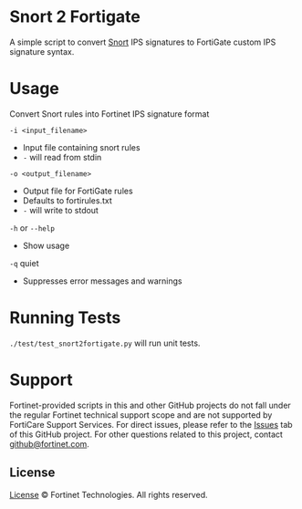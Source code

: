 # Snort 2 Fortigate
A simple script to convert [Snort](https://snort.org) IPS signatures to FortiGate custom IPS signature syntax.

# Usage
Convert Snort rules into Fortinet IPS signature format

`-i <input_filename>`

* Input file containing snort rules
* `-` will read from stdin

`-o <output_filename>`

* Output file for FortiGate rules
* Defaults to fortirules.txt
* `-` will write to stdout

`-h` or `--help`

* Show usage

`-q` quiet

* Suppresses error messages and warnings

# Running Tests

`./test/test_snort2fortigate.py` will run unit tests.

# Support
Fortinet-provided scripts in this and other GitHub projects do not fall under the regular Fortinet technical support scope and are not supported by FortiCare Support Services.
For direct issues, please refer to the [Issues](https://github.com/fortinet/fortios-ips-snort/issues) tab of this GitHub project.
For other questions related to this project, contact [github@fortinet.com](mailto:github@fortinet.com).

## License
[License](https://github.com/fortinet/fortios-ips-snort/blob/master/LICENSE) © Fortinet Technologies. All rights reserved.
